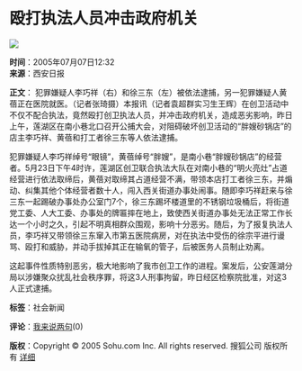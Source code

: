 # 殴打执法人员冲击政府机关

![](https://photocdn.sohu.com/20050707/Img226225240.jpg)

**时间**：2005年07月07日12:32  
**来源**：西安日报

**正文**：
犯罪嫌疑人李巧祥（右）和徐三东（左）被依法逮捕，另一犯罪嫌疑人黄蓓正在医院就医。（记者张琦摄）本报讯（记者袁超群实习生王辉）在创卫活动中不仅不配合执法，竟然殴打创卫执法人员，并冲击政府机关，造成恶劣影响，昨日上午，莲湖区在南小巷北口召开公捕大会，对阻碍破坏创卫活动的“胖嫂砂锅店”的店主李巧祥、黄蓓和打工者徐三东等人依法逮捕。 

犯罪嫌疑人李巧祥绰号“眼镜”，黄蓓绰号“胖嫂”，是南小巷“胖嫂砂锅店”的经营者。5月23日下午4时许，莲湖区创卫联合执法大队在对南小巷的“明火亮灶”占道经营进行依法取缔后，黄蓓对取缔其占道经营不满，带领本店打工者徐三东，并煽动、纠集其他个体经营者数十人，闯入西关街道办事处闹事。随即李巧祥赶来与徐三东一起踢破办事处办公室门7个，徐三东踢坏楼道里的不锈钢垃圾桶后，将街道党工委、人大工委、办事处的牌匾摔在地上，致使西关街道办事处无法正常工作长达一个小时之久，引起不明真相群众围观，影响十分恶劣。随后，为了报复执法人员，李巧祥又带领徐三东窜入市第五医院病房，对在执法中受伤的徐宗平进行谩骂、殴打和威胁，并动手拔掉其正在输氧的管子，后被医务人员制止劝离。 

这起事件性质特别恶劣，极大地影响了我市创卫工作的进程。案发后，公安莲湖分局以涉嫌聚众扰乱社会秩序罪，将这3人刑事拘留，昨日经区检察院批准，对这3人正式逮捕。

**标签**：社会新闻

**评论**：[我来说两句](https://comment.news.sohu.com/comment/topic.jsp?id=226225239)(0)

**版权**：Copyright © 2005 Sohu.com Inc. All rights reserved. 搜狐公司 版权所有 [详细](https://www.sohu.com/about/copyright.html)
<!-- tcd_original_link https://news.sohu.com/20050707/n226225239.shtml -->
